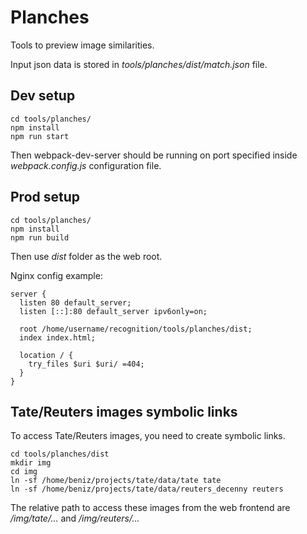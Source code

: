 # Planches

Tools to preview image similarities.

Input json data is stored in *tools/planches/dist/match.json* file.

## Dev setup

    cd tools/planches/
    npm install
    npm run start

Then webpack-dev-server should be running on port specified inside
*webpack.config.js* configuration file.

## Prod setup

    cd tools/planches/
    npm install
    npm run build

Then use *dist* folder as the web root.

Nginx config example:

    server {
      listen 80 default_server;
      listen [::]:80 default_server ipv6only=on;

      root /home/username/recognition/tools/planches/dist;
      index index.html;

      location / {
        try_files $uri $uri/ =404;
      }
    }

## Tate/Reuters images symbolic links

To access Tate/Reuters images, you need to create symbolic links.

    cd tools/planches/dist
    mkdir img
    cd img
    ln -sf /home/beniz/projects/tate/data/tate tate
    ln -sf /home/beniz/projects/tate/data/reuters_decenny reuters

The relative path to access these images from the web frontend are
*/img/tate/...* and */img/reuters/...*
